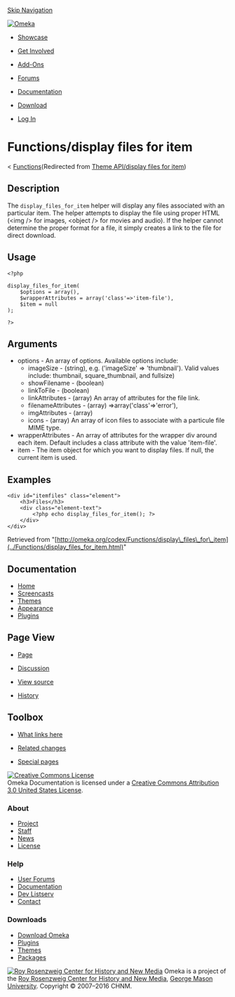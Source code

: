 <div id="wrap">

[Skip Navigation](display_files_for_item.html#content)
<div id="header">

<div class="padding">

<span
id="logo">[![Omeka](http://omeka.org/ui/i/logo-horizontal-288px.gif)](../../index.html)</span>
<div id="search-form">

</div>

-   <div id="nav-showcase">

    </div>

    [Showcase](../../showcase.1.html)
-   <div id="nav-involved">

    </div>

    [Get Involved](../../index.html%3Fp=124.html)
-   <div id="nav-addons">

    </div>

    [Add-Ons](../../add-ons.1.html)
-   <div id="nav-forums">

    </div>

    [Forums](../../forums/topic/mysqli-stmt.bind-result.html)
-   <div id="nav-documentation">

    </div>

    [Documentation](http://omeka.org/codex/)
-   <div id="nav-download">

    </div>

    [Download](../../download.1.html)

</div>

</div>

<div id="content">

<div class="padding">

<div id="user-meta">

-   <div id="pt-login">

    </div>

    [Log
    In](http://omeka.org/c/index.php?title=Special:UserLogin&returnto=Theme%20API/display%20files%20for%20item)

</div>

Functions/display files for item
================================

<div id="contentSub">

<span class="subpages">&lt;
[Functions](../Functions.html "Functions")</span>(Redirected from [Theme
API/display files for
item](http://omeka.org/c/index.php?title=Theme_API/display_files_for_item&redirect=no "Theme API/display files for item"))

</div>

<div id="primary">

<span id="Description" class="mw-headline"> Description </span>
---------------------------------------------------------------

The `display_files_for_item` helper will display any files associated
with an particular item. The helper attempts to display the file using
proper HTML (&lt;img /&gt; for images, &lt;object /&gt; for movies and
audio). If the helper cannot determine the proper format for a file, it
simply creates a link to the file for direct download.

<span id="Usage" class="mw-headline"> Usage </span>
---------------------------------------------------

<div class="mw-geshi mw-content-ltr" dir="ltr">

<div class="php source-php">

``` {.de1}
<?php
 
display_files_for_item(
    $options = array(), 
    $wrapperAttributes = array('class'=>'item-file'), 
    $item = null
);
 
?>
```

</div>

</div>

<span id="Arguments" class="mw-headline"> Arguments </span>
-----------------------------------------------------------

-   options - An array of options. Available options include:
    -   imageSize - (string), e.g. ('imageSize' =&gt; 'thumbnail').
        Valid values include: thumbnail, square\_thumbnail,
        and fullsize)
    -   showFilename - (boolean)
    -   linkToFile - (boolean)
    -   linkAttributes - (array) An array of attributes for the
        file link.
    -   filenameAttributes - (array) =&gt;array('class'=&gt;'error'),
    -   imgAttributes - (array)
    -   icons - (array) An array of icon files to associate with a
        particule file MIME type.
-   wrapperAttributes - An array of attributes for the wrapper div
    around each item. Default includes a class attribute with the
    value 'item-file'.
-   item - The item object for which you want to display files. If null,
    the current item is used.

<span id="Examples" class="mw-headline"> Examples </span>
---------------------------------------------------------

<div class="mw-geshi mw-content-ltr" dir="ltr">

<div class="php source-php">

``` {.de1}
<div id="itemfiles" class="element">
    <h3>Files</h3>
    <div class="element-text">
        <?php echo display_files_for_item(); ?>
    </div>
</div>
```

</div>

</div>

<div class="printfooter">

Retrieved from
"[http://omeka.org/codex/Functions/display\_files\_for\_item](../Functions/display_files_for_item.html)"

</div>

<div id="catlinks" class="catlinks catlinks-allhidden">

</div>

</div>

<div id="secondary">

<div class="portlet">

Documentation
-------------

-   [Home](http://omeka.org/codex/)
-   [Screencasts](http://omeka.org/codex/Screencasts)
-   [Themes](http://omeka.org/codex/Managing_Themes_2.0)
-   [Appearance](http://omeka.org/codex/Managing_Appearance_2.0)
-   [Plugins](http://omeka.org/codex/Plugins2.0)

</div>

<div class="portlet">

Page View
---------

-   <div id="nav-page">

    </div>

    [Page](../Functions/display_files_for_item.html)
-   <div id="nav-discussion">

    </div>

    [Discussion](http://omeka.org/c/index.php?title=Talk:Functions/display_files_for_item&action=edit&redlink=1)
-   <div id="nav-view_source">

    </div>

    [View
    source](http://omeka.org/c/index.php?title=Functions/display_files_for_item&action=edit)
-   <div id="nav-history">

    </div>

    [History](http://omeka.org/c/index.php?title=Functions/display_files_for_item&action=history)

</div>

<div id="wiki-toolbox" class="portlet">

Toolbox
-------

-   <div id="t-whatlinkshere">

    </div>

    [What links
    here](../Special:WhatLinksHere/Functions/display_files_for_item.html)
-   <div id="t-recentchangeslinked">

    </div>

    [Related
    changes](../Special:RecentChangesLinked/Functions/display_files_for_item.html)
-   <div id="t-specialpages">

    </div>

    [Special pages](http://omeka.org/codex/Special:SpecialPages)

</div>

[![Creative Commons
License](https://i.creativecommons.org/l/by/3.0/us/88x31.png)](http://creativecommons.org/licenses/by/3.0/us/)\
Omeka Documentation is licensed under a [Creative Commons Attribution
3.0 United States
License](http://creativecommons.org/licenses/by/3.0/us/).

</div>

</div>

</div>

<div id="footer">

<div class="padding">

<div id="sitemap">

<div class="section">

### About

-   [Project](../../index.html%3Fp=2.html)
-   [Staff](../../index.html%3Fp=3.html)
-   [News](../../blog.1.html)
-   [License](http://www.gnu.org/copyleft/gpl.html)

</div>

<div class="section">

### Help

-   [User Forums](../../forums/topic/mysqli-stmt.bind-result.html)
-   [Documentation](http://omeka.org/codex/)
-   [Dev Listserv](http://groups.google.com/group/omeka-dev)
-   [Contact](http://omeka.org/contact/)

</div>

<div class="section">

### Downloads

-   [Download Omeka](../../download.1.html)
-   [Plugins](../../plugins.html)
-   [Themes](../../download/themes/index.html)
-   [Packages](../../index.html%3Fp=222.html)

</div>

</div>

<div id="chnm-meta">

<span id="chnm-logo">[![Roy Rosenzweig Center for History and New
Media](http://omeka.org/ui/i/rrchnm-logo-regular.gif)](http://chnm.gmu.edu)</span>
Omeka is a project of the [Roy Rosenzweig Center for History and New
Media](http://chnm.gmu.edu), [George Mason
University](http://www.gmu.edu). Copyright © 2007–2016 CHNM.

</div>

</div>

</div>

</div>
